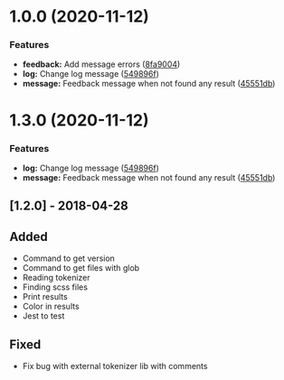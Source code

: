 # 1.0.0 (2020-11-12)


### Features

* **feedback:** Add message errors ([8fa9004](https://github.com/tacnoman/gass/commit/8fa90048519b57113f8fc902a4bb8258d975ad6a))
* **log:** Change log message ([549896f](https://github.com/tacnoman/gass/commit/549896f561e3b9b20a11f8b92048c31bda63e3fd))
* **message:** Feedback message when not found any result ([45551db](https://github.com/tacnoman/gass/commit/45551db66946d16872359284aab7e127246bdd1d))

# 1.3.0 (2020-11-12)


### Features

* **log:** Change log message ([549896f](https://github.com/tacnoman/gass/commit/549896f561e3b9b20a11f8b92048c31bda63e3fd))
* **message:** Feedback message when not found any result ([45551db](https://github.com/tacnoman/gass/commit/45551db66946d16872359284aab7e127246bdd1d))

## [1.2.0] - 2018-04-28
## Added
- Command to get version
- Command to get files with glob
- Reading tokenizer
- Finding scss files
- Print results
- Color in results
- Jest to test

## Fixed
- Fix bug with external tokenizer lib with comments
